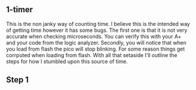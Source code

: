 ## 1-timer
This is the non janky way of counting time. I believe this is the intended way of getting time however it has some bugs. The first one is that it is not very accurate when checking microseconds. You can verify this with your A+ and your code from the logic analyzer. Secondly, you will notice that when you load from flash the pico will stop blinking. For some reason things get corrputed when loading from flash. With all that setaside I'll outline the steps for how I stumbled upon this source of time.

## Step 1
